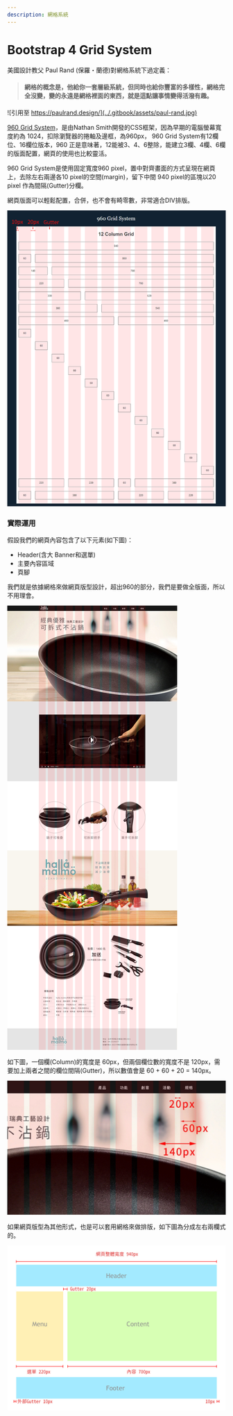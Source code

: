 ```yaml
---
description: 網格系統
---
```


# Bootstrap 4 Grid System

美國設計教父 Paul Rand \(保羅・蘭德\)對網格系統下過定義：

> #### 網格的概念是，他給你一套層級系統，但同時也給你豐富的多樣性，網格完全沒變，變的永遠是網格裡面的東西，就是這點讓事情變得活潑有趣。

![&#x5F15;&#x7528;&#x81F3; https://paulrand.design/](../.gitbook/assets/paul-rand.jpg)

[960 Grid System](http://960.gs/)，是由Nathan Smith開發的CSS框架，因為早期的電腦螢幕寬度約為 1024，扣除瀏覽器的捲軸及邊框，為960px， 960 Grid System有12欄位、16欄位版本，960 正是意味著，12能被3、4、6整除，能建立3欄、4欄、6欄的版面配置，網頁的使用也比較靈活。

 960 Grid System是使用固定寬度960 pixel，置中對齊畫面的方式呈現在網頁上，去除左右兩邊各10 pixel的空間\(margin\)，留下中間 940 pixel的區塊以20 pixel 作為間隔\(Gutter\)分欄。

網頁版面可以輕鬆配置，合併，也不會有畸零數，非常適合DIV排版。

![12&#x6B04;](../.gitbook/assets/960.jpg)

### 實際運用 <a id="&#x5BE6;&#x969B;&#x904B;&#x7528;"></a>



假設我們的網頁內容包含了以下元素\(如下圖\)：

* Header\(含大 Banner和選單\)
* 主要內容區域
* 頁腳



我們就是依據網格來做網頁版型設計，超出960的部分，我們是要做全版面，所以不用理會。



![&#x5957;&#x7528; 960 Grid System&#x7684;&#x7DB2;&#x9801;&#xFF0C;&#x4F9D;&#x64DA;&#x6B04;&#x4F4D;&#x6578;&#x4F86;&#x6392;&#x5217;&#x5167;&#x5BB9;](../.gitbook/assets/12-grid-tao-wang-ye.jpg)

如下圖，一個欄\(Column\)的寬度是 60px，但兩個欄位數的寬度不是 120px，需要加上兩者之間的欄位間隔\(Gutter\)，所以數值會是 60 + 60 + 20 = 140px。

![](../.gitbook/assets/12-grid-tao-wang-ye-2.jpg)

如果網頁版型為其他形式，也是可以套用網格來做排版，如下圖為分成左右兩欄式的。

![](../.gitbook/assets/gird-jian-yi-ban-xing.jpg)

